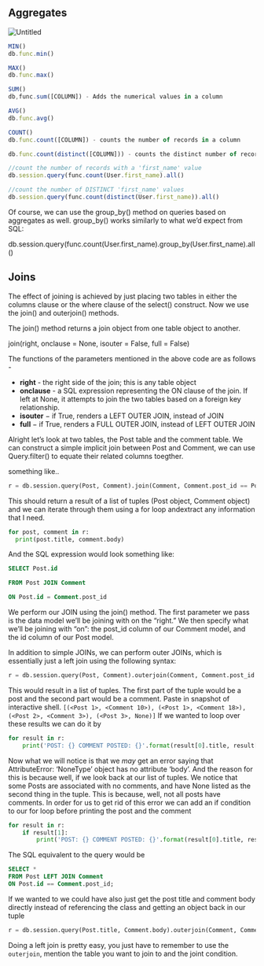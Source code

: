 ## Aggregates

![Untitled](https://s3.us-west-2.amazonaws.com/secure.notion-static.com/5dda5321-809b-4c62-afc8-d7a23ffab7c6/Untitled.png?X-Amz-Algorithm=AWS4-HMAC-SHA256&X-Amz-Content-Sha256=UNSIGNED-PAYLOAD&X-Amz-Credential=AKIAT73L2G45EIPT3X45%2F20220325%2Fus-west-2%2Fs3%2Faws4_request&X-Amz-Date=20220325T171645Z&X-Amz-Expires=86400&X-Amz-Signature=7f8d39bb3ccb8b400be507600a2a361d2c1158594592ac79e2fdbf526599536b&X-Amz-SignedHeaders=host&response-content-disposition=filename%20%3D%22Untitled.png%22&x-id=GetObject)

```jsx
MIN()
db.func.min()

MAX()
db.func.max()

SUM()
db,func.sum([COLUMN]) - Adds the numerical values in a column

AVG()
db.func.avg()

COUNT()
db.func.count([COLUMN]) - counts the number of records in a column

db.func.count(distinct([COLUMN])) - counts the distinct number of records in a column

//count the number of records with a 'first_name' value
db.session.query(func.count(User.first_name).all()

//count the number of DISTINCT 'first_name' values
db.session.query(func.count(distinct(User.first_name)).all()
```

Of course, we can use the group_by() method on queries based on aggregates as well. group_by() works similarly to what we’d expect from SQL:

db.session.query(func.count(User.first_name).group_by(User.first_name).all()

## Joins

The effect of joining is achieved by just placing two tables in either the columns clause or the where clause of the select() construct. Now we use the join() and outerjoin() methods. 

The join() method returns a join object from one table object to another. 

join(right, onclause = None, isouter = False, full = False)

The functions of the parameters mentioned in the above code are as follows - 

- **right** - the right side of the join; this is any table object
- **onclause** - a SQL expression representing the ON clause of the join. If left at None, it attempts to join the two tables based on a foreign key relationship.
- **isouter** − if True, renders a LEFT OUTER JOIN, instead of JOIN
- **full** − if True, renders a FULL OUTER JOIN, instead of LEFT OUTER JOIN

Alright let’s look at two tables, the Post table and the comment table. We can construct a simple implicit join between Post and Comment, we can use Query.filter() to equate their related columns toegther. 

something like..

```python
r = db.session.query(Post, Comment).join(Comment, Comment.post_id == Post.id).all()
```

This should return a result of a list of tuples (Post object, Comment object) and we can iterate through them using a for loop andextract any information that I need. 

```python
for post, comment in r:
  print(post.title, comment.body)
```

And the SQL expression would look something like:

```sql
SELECT Post.id

FROM Post JOIN Comment

ON Post.id = Comment.post_id
```

We perform our JOIN using the join() method. The first parameter we pass is the data model we’ll be joining with on the “right.” We then specify what we’ll be joining with “on”: the post_id column of our Comment model, and the id column of our Post model.

In addition to simple JOINs, we can perform outer JOINs, which is essentially just a left join using the following syntax:

```python
r = db.session.query(Post, Comment).outerjoin(Comment, Comment.post_id == Post.id).all()
```
This would result in a list of tuples. The first part of the tuple would be a post and the second part would be a comment. Paste in snapshot of interactive shell.
`[(<Post 1>, <Comment 10>), (<Post 1>, <Comment 18>), (<Post 2>, <Comment 3>), (<Post 3>, None)]`
If we wanted to loop over these results we can do it by

```python
for result in r:
	print('POST: {} COMMENT POSTED: {}'.format(result[0].title, result[1].body)
```

Now what we will notice is that we *may* get an error saying that AttributeError: ‘NoneType’ object has no attribute ‘body’. And the reason for this is because well, if we look back at our list of tuples. We notice that some Posts are associated with no comments, and have None listed as the second thing in the tuple. This is because, well, not all posts have comments. In order for us to get rid of this error we can add an if condition to our for loop before printing the post and the comment

```python
for result in r:
	if result[1]:
		print('POST: {} COMMENT POSTED: {}'.format(result[0].title, result[1].body)
```

The SQL equivalent to the query would be

```sql
SELECT *
FROM Post LEFT JOIN Comment
ON Post.id == Comment.post_id;
```

If we wanted to we could have also just get the post title and comment body directly instead of referencing the class and getting an object back in our tuple

```python
r = db.session.query(Post.title, Comment.body).outerjoin(Comment, Comment.post_id == Post.id).all()
```

Doing a left join is pretty easy, you just have to remember to use the `outerjoin`, mention the table you want to join to and the joint condition.

